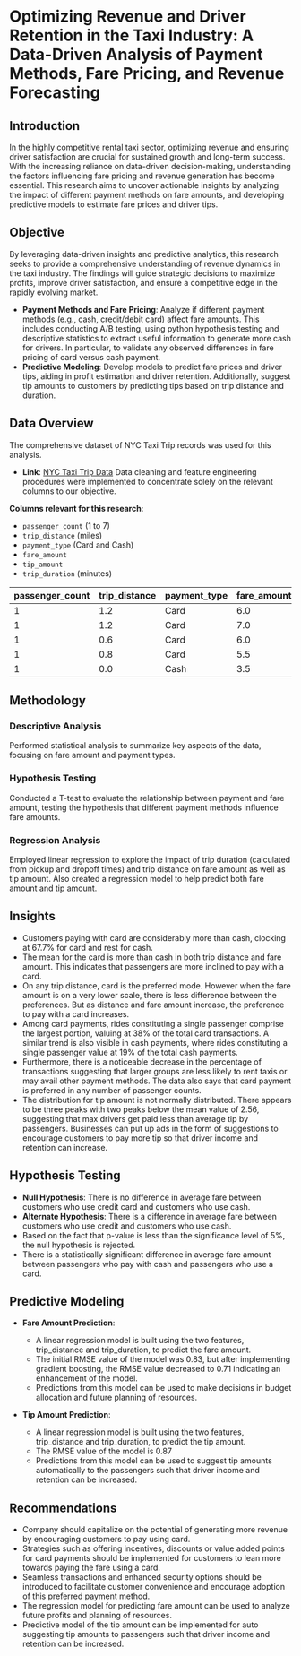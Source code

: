 # Optimizing Revenue and Driver Retention in the Taxi Industry: A Data-Driven Analysis of Payment Methods, Fare Pricing, and Revenue Forecasting

## Introduction
In the highly competitive rental taxi sector, optimizing revenue and ensuring driver satisfaction are crucial for sustained growth and long-term success. With the increasing reliance on data-driven decision-making, understanding the factors influencing fare pricing and revenue generation has become essential. This research aims to uncover actionable insights by analyzing the impact of different payment methods on fare amounts, and developing predictive models to estimate fare prices and driver tips.

## Objective
By leveraging data-driven insights and predictive analytics, this research seeks to provide a comprehensive understanding of revenue dynamics in the taxi industry. The findings will guide strategic decisions to maximize profits, improve driver satisfaction, and ensure a competitive edge in the rapidly evolving market.

- **Payment Methods and Fare Pricing**: Analyze if different payment methods (e.g., cash, credit/debit card) affect fare amounts. This includes conducting A/B testing, using python hypothesis testing and descriptive statistics to extract useful information to generate more cash for drivers. In particular, to validate any observed differences in fare pricing of card versus cash payment.
- **Predictive Modeling**: Develop models to predict fare prices and driver tips, aiding in profit estimation and driver retention. Additionally, suggest tip amounts to customers by predicting tips based on trip distance and duration.

## Data Overview
The comprehensive dataset of NYC Taxi Trip records was used for this analysis.
- **Link**: [NYC Taxi Trip Data](https://www.kaggle.com/datasets/microize/newyork-yellow-taxi-trip-data-2020-2019)
Data cleaning and feature engineering procedures were implemented to concentrate solely on the relevant columns to our objective.

**Columns relevant for this research**:
- `passenger_count` (1 to 7)
- `trip_distance` (miles)
- `payment_type` (Card and Cash)
- `fare_amount`
- `tip_amount`
- `trip_duration` (minutes) 

| passenger_count | trip_distance | payment_type | fare_amount | tip_amount | trip_duration |
|-----------------|---------------|--------------|-------------|------------|---------------|
| 1               | 1.2           | Card         | 6.0         | 1.47       | 4.8           |
| 1               | 1.2           | Card         | 7.0         | 1.5        | 7.4166        |
| 1               | 0.6           | Card         | 6.0         | 1.0        | 6.1833        |
| 1               | 0.8           | Card         | 5.5         | 1.36       | 4.85          |
| 1               | 0.0           | Cash         | 3.5         | 0.0        | 2.3           |

## Methodology

### Descriptive Analysis
Performed statistical analysis to summarize key aspects of the data, focusing on fare amount and payment types.

### Hypothesis Testing
Conducted a T-test to evaluate the relationship between payment and fare amount, testing the hypothesis that different payment methods influence fare amounts.

### Regression Analysis
Employed linear regression to explore the impact of trip duration (calculated from pickup and dropoff times) and trip distance on fare amount as well as tip amount. Also created a regression model to help predict both fare amount and tip amount.

## Insights
- Customers paying with card are considerably more than cash, clocking at 67.7% for card and rest for cash.
- The mean for the card is more than cash in both trip distance and fare amount. This indicates that passengers are more inclined to pay with a card.
- On any trip distance, card is the preferred mode. However when the fare amount is on a very lower scale, there is less difference between the preferences. But as distance and fare amount increase, the preference to pay with a card increases.
- Among card payments, rides constituting a single passenger comprise the largest portion, valuing at 38% of the total card transactions. A similar trend is also visible in cash payments, where rides constituting a single passenger value at 19% of the total cash payments.
- Furthermore, there is a noticeable decrease in the percentage of transactions suggesting that larger groups are less likely to rent taxis or may avail other payment methods. The data also says that card payment is preferred in any number of passenger counts.
- The distribution for tip amount is not normally distributed. There appears to be three peaks with two peaks below the mean value of 2.56, suggesting that max drivers get paid less than average tip by passengers. Businesses can put up ads in the form of suggestions to encourage customers to pay more tip so that driver income and retention can increase.

## Hypothesis Testing
- **Null Hypothesis**: There is no difference in average fare between customers who use credit card and customers who use cash.
- **Alternate Hypothesis**: There is a difference in average fare between customers who use credit and customers who use cash.
- Based on the fact that p-value is less than the significance level of 5%, the null hypothesis is rejected.
- There is a statistically significant difference in average fare amount between passengers who pay with cash and passengers who use a card.

## Predictive Modeling
- **Fare Amount Prediction**:
  - A linear regression model is built using the two features, trip_distance and trip_duration, to predict the fare amount.
  - The initial RMSE value of the model was 0.83, but after implementing gradient boosting, the RMSE value decreased to 0.71 indicating an enhancement of the model.
  - Predictions from this model can be used to make decisions in budget allocation and future planning of resources.

- **Tip Amount Prediction**:
  - A linear regression model is built using the two features, trip_distance and trip_duration, to predict the tip amount.
  - The RMSE value of the model is 0.87
  - Predictions from this model can be used to suggest tip amounts automatically to the passengers such that driver income and retention can be increased.

## Recommendations
- Company should capitalize on the potential of generating more revenue by encouraging customers to pay using card.
- Strategies such as offering incentives, discounts or value added points for card payments should be implemented for customers to lean more towards paying the fare using a card.
- Seamless transactions and enhanced security options should be introduced to facilitate customer convenience and encourage adoption of this preferred payment method.
- The regression model for predicting fare amount can be used to analyze future profits and planning of resources.
- Predictive model of the tip amount can be implemented for auto suggesting tip amounts to passengers such that driver income and retention can be increased.
